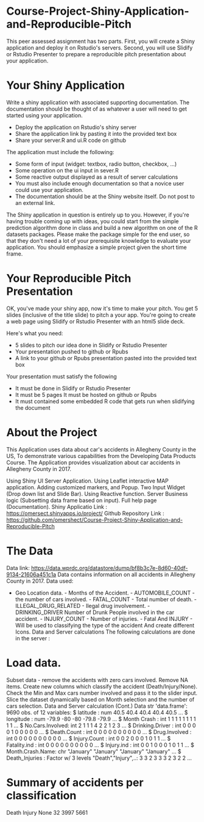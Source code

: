 # Course-Project-Shiny-Application-and-Reproducible-Pitch

This peer assessed assignment has two parts. First, you will create a Shiny application and deploy it on Rstudio's servers. Second, you will use Slidify or Rstudio Presenter to prepare a reproducible pitch presentation about your application.

# Your Shiny Application

Write a shiny application with associated supporting documentation. The documentation should be thought of as whatever a user will need to get started using your application.

- Deploy the application on Rstudio's shiny server
- Share the application link by pasting it into the provided text box
- Share your server.R and ui.R code on github

The application must include the following:

- Some form of input (widget: textbox, radio button, checkbox, ...)
- Some operation on the ui input in sever.R
- Some reactive output displayed as a result of server calculations
- You must also include enough documentation so that a novice user could use your application.
- The documentation should be at the Shiny website itself. Do not post to an external link.

The Shiny application in question is entirely up to you. However, if you're having trouble coming up with ideas, you could start from the simple prediction algorithm done in class and build a new algorithm on one of the R datasets packages. Please make the package simple for the end user, so that they don't need a lot of your prerequisite knowledge to evaluate your application. You should emphasize a simple project given the short time frame.

# Your Reproducible Pitch Presentation

OK, you've made your shiny app, now it's time to make your pitch. You get 5 slides (inclusive of the title slide) to pitch a your app. You're going to create a web page using Slidify or Rstudio Presenter with an html5 slide deck.

Here's what you need:

- 5 slides to pitch our idea done in Slidify or Rstudio Presenter 
- Your presentation pushed to github or Rpubs 
- A link to your github or Rpubs presentation pasted into the provided text box 

Your presentation must satisfy the following

- It must be done in Slidify or Rstudio Presenter 
- It must be 5 pages It must be hosted on github or Rpubs 
- It must contained some embedded R code that gets run when slidifying the document 

# About the Project
This Application uses data about car's accidents in Allegheny County in the US, To demonstrate various capabilities from the Developing Data Products Course. The Application provides visualization about car accidents in Allegheny County in 2017.

Using Shiny UI Server Application.
Using Leaflet interactive MAP application.
Adding customized markers, and Popup.
Two Input Widget (Drop down list and Slide Bar).
Using Reactive function.
Server Business logic (Subsetting data frame based on input).
Full help page (Documentation).
Shiny Applicatio Link : https://omersect.shinyapps.io/project/ Github Repository Link : https://github.com/omershect/Course-Project-Shiny-Application-and-Reproducible-Pitch

# The Data

Data link: https://data.wprdc.org/datastore/dump/bf8b3c7e-8d60-40df-9134-21606a451c1a
Data contains information on all accidents in Allegheny County in 2017.
Data used:
- Geo Location data. - Months of the Accident. - AUTOMOBILE_COUNT - the number of cars involved. - FATAL_COUNT - Total number of death. - ILLEGAL_DRUG_RELATED - Ilegal drug involvement. - DRINKING_DRIVER Number of Drunk People involved in the car accident. - INJURY_COUNT - Number of injuries. - Fatal And INJURY - Will be used to classifying the type of the accident And create different Icons.
Data and Server calculations
The following calculations are done in the server :

# Load data.
Subset data - remove the accidents with zero cars involved.
Remove NA items.
Create new columns which classify the accident (Death/Injury/None).
Check the Min and Max cars number involved and pass it to the slider input.
Slice the dataset dynamically based on Month selection and the number of cars selection.
Data and Server calculation (Cont.)
Data str
'data.frame':	9690 obs. of  12 variables:
 $ latitude        : num  40.5 40.4 40.4 40.4 40.5 ...
 $ longitude       : num  -79.9 -80 -80 -79.8 -79.9 ...
 $ Month Crash     : int  1 1 1 1 1 1 1 1 1 1 ...
 $ No.Cars.Involved: int  2 1 1 1 4 2 2 1 2 3 ...
 $ Drinking.Driver : int  0 0 0 0 1 0 0 0 0 0 ...
 $ Death.Count     : int  0 0 0 0 0 0 0 0 0 0 ...
 $ Drug.Involved   : int  0 0 0 0 0 0 0 0 0 0 ...
 $ Injury.Count    : int  0 0 2 0 0 0 1 0 1 1 ...
 $ Fatality.ind    : int  0 0 0 0 0 0 0 0 0 0 ...
 $ Injury.ind      : int  0 0 1 0 0 0 1 0 1 1 ...
 $ Month.Crash.Name: chr  "January" "January" "January" "January" ...
 $ Death_Injuries  : Factor w/ 3 levels "Death","Injury",..: 3 3 2 3 3 3 2 3 2 2 ...

# Summary of accidents per classification

 Death Injury   None 
    32   3997   5661 
